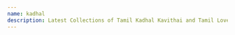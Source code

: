 ```yaml
---
name: kadhal
description: Latest Collections of Tamil Kadhal Kavithai and Tamil Love Quotes.
---
```

